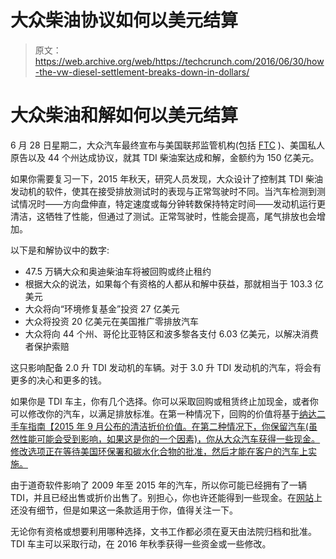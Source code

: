 # 大众柴油协议如何以美元结算 

> 原文：<https://web.archive.org/web/https://techcrunch.com/2016/06/30/how-the-vw-diesel-settlement-breaks-down-in-dollars/>

# 大众柴油和解如何以美元结算

6 月 28 日星期二，大众汽车最终宣布与美国联邦监管机构(包括 [FTC](https://web.archive.org/web/20221207173300/https://beta.techcrunch.com/2016/03/29/ftc-files-false-advertising-lawsuit-against-vw/) )、美国私人原告以及 44 个州达成协议，就其 TDI 柴油案达成和解，金额约为 150 亿美元。

如果你需要复习一下，2015 年秋天，研究人员发现，大众设计了控制其 TDI 柴油发动机的软件，使其在接受排放测试时的表现与正常驾驶时不同。当汽车检测到测试情况时——方向盘伸直，特定速度或每分钟转数保持特定时间——发动机运行更清洁，这牺牲了性能，但通过了测试。正常驾驶时，性能会提高，尾气排放也会增加。

以下是和解协议中的数字:

*   47.5 万辆大众和奥迪柴油车将被回购或终止租约
*   根据大众的说法，如果每个有资格的人都从和解中获益，那就相当于 103.3 亿美元
*   大众将向“环境修复基金”投资 27 亿美元
*   大众将投资 20 亿美元在美国推广零排放汽车
*   大众将向 44 个州、哥伦比亚特区和波多黎各支付 6.03 亿美元，以解决消费者保护索赔

这只影响配备 2.0 升 TDI 发动机的车辆。对于 3.0 升 TDI 发动机的汽车，将会有更多的决心和更多的钱。

如果你是 TDI 车主，你有几个选择。你可以采取回购或租赁终止加现金，或者你可以修改你的汽车，以满足排放标准。在第一种情况下，回购的价值将基于[纳达二手车指南【2015 年 9 月公布的清洁折价价值。在第二种情况下，你保留汽车(虽然性能可能会受到影响，如果这是你的一个因素)，你从大众汽车获得一些现金。修改选项正在等待美国环保署和碳水化合物的批准，然后才能在客户的汽车上实施。](https://web.archive.org/web/20221207173300/http://www.nadaguides.com/)

由于道奇软件影响了 2009 年至 2015 年的汽车，所以你可能已经拥有了一辆 TDI，并且已经出售或折价出售了。别担心，你也许还能得到一些现金。在[网站](https://web.archive.org/web/20221207173300/https://www.vwcourtsettlement.com/en/)上还没有细节，但是如果这一条款适用于你，值得关注一下。

无论你有资格或想要利用哪种选择，文书工作都必须在夏天由法院归档和批准。TDI 车主可以采取行动，在 2016 年秋季获得一些资金或一些修改。